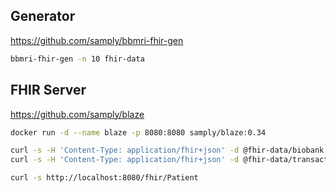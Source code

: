 ## Generator

https://github.com/samply/bbmri-fhir-gen

```sh
bbmri-fhir-gen -n 10 fhir-data
```

## FHIR Server

https://github.com/samply/blaze

```sh
docker run -d --name blaze -p 8080:8080 samply/blaze:0.34
```

```sh
curl -s -H 'Content-Type: application/fhir+json' -d @fhir-data/biobank.json http://localhost:8080/fhir  
curl -s -H 'Content-Type: application/fhir+json' -d @fhir-data/transaction-0.json http://localhost:8080/fhir  
```

```sh 
curl -s http://localhost:8080/fhir/Patient
```
